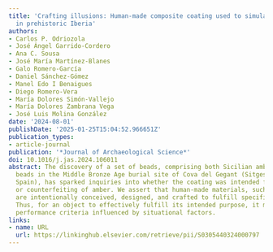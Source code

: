 ```yaml
---
title: 'Crafting illusions: Human-made composite coating used to simulate amber beads
  in prehistoric Iberia'
authors:
- Carlos P. Odriozola
- José Ángel Garrido-Cordero
- Ana C. Sousa
- José María Martínez-Blanes
- Galo Romero-García
- Daniel Sánchez-Gómez
- Manel Edo I Benaigues
- Diego Romero-Vera
- María Dolores Simón-Vallejo
- María Dolores Zambrana Vega
- José Luis Molina González
date: '2024-08-01'
publishDate: '2025-01-25T15:04:52.966651Z'
publication_types:
- article-journal
publication: '*Journal of Archaeological Science*'
doi: 10.1016/j.jas.2024.106011
abstract: The discovery of a set of beads, comprising both Sicilian amber and resin-coated
  beads in the Middle Bronze Age burial site of Cova del Gegant (Sitges, Barcelona,
  Spain), has sparked inquiries into whether the coating was intended for imitation
  or counterfeiting of amber. We assert that human-made materials, such as bead coatings,
  are intentionally conceived, designed, and crafted to fulfill specific functions.
  Thus, for an object to effectively fulfill its intended purpose, it must meet particular
  performance criteria influenced by situational factors.
links:
- name: URL
  url: https://linkinghub.elsevier.com/retrieve/pii/S0305440324000797
---
```


